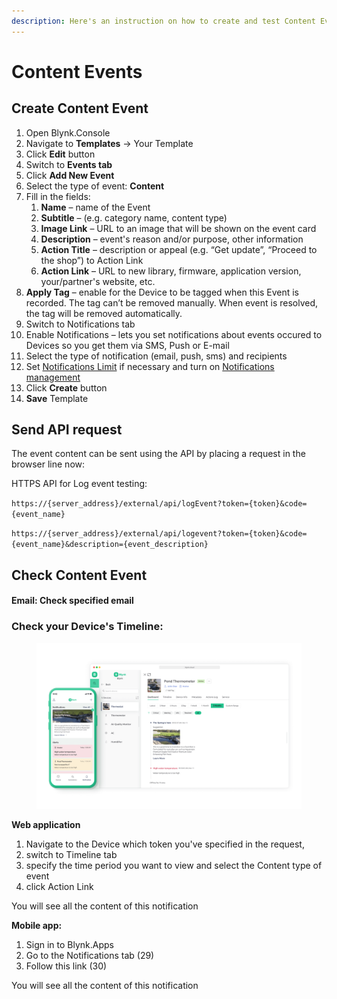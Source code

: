 ```yaml
---
description: Here's an instruction on how to create and test Content Events
---
```


# Content Events

## Create Content Event

1. Open Blynk.Console
2. Navigate to **Templates** -> Your Template
3. Click **Edit** button
4. Switch to **Events tab**
5. Click **Add New Event**
6. Select the type of event: **Content**
7. Fill in the fields:
   1. **Name** – name of the Event
   2. **Subtitle** – (e.g. category name, content type)
   3. **Image Link** – URL to an image that will be shown on the event card&#x20;
   4. **Description** – event's reason and/or purpose, other information&#x20;
   5. **Action Title** – description or appeal (e.g. “Get update”, “Proceed to the shop”) to Action Link
   6. **Action Link** – URL to new library, firmware, application version, your/partner's website, etc.
8. **Apply Tag** – enable for the Device to be tagged when this Event is recorded. The tag can’t be removed manually. When event is resolved, the tag will be removed automatically.
9. Switch to Notifications tab&#x20;
10. Enable Notifications – lets you set notifications about events occured to Devices so you get them via SMS, Push or E-mail&#x20;
11. Select the type of notification (email, push, sms) and recipients
12. Set [Notifications Limit](events-content-events.md) if necessary and turn on [Notifications management](../../../../getting-started/notification-management.md)
13. Click **Create** button&#x20;
14. **Save** Template

## **Send API request**

The event content can be sent using the API by placing a request in the browser line now:

HTTPS API for Log event testing:

`https://{server_address}/external/api/logEvent?token={token}&code={event_name}`

`https://{server_address}/external/api/logevent?token={token}&code={event_name}&description={event_description}`



## **Check Content Event**

#### **Email: Check specified email**

### **Check your Device's Timeline:**

<figure><img src="../../../../.gitbook/assets/content_events.png" alt=""><figcaption></figcaption></figure>

**Web application**

1. Navigate to the Device which token you've specified in the request,
2. switch to Timeline tab&#x20;
3. specify the time period you want to view and select the Content type of event&#x20;
4. click Action Link&#x20;

You will see all the content of this notification

**Mobile app:**

1. Sign in to Blynk.Apps
2. Go to the Notifications tab (29)
3. Follow this link (30)

You will see all the content of this notification
